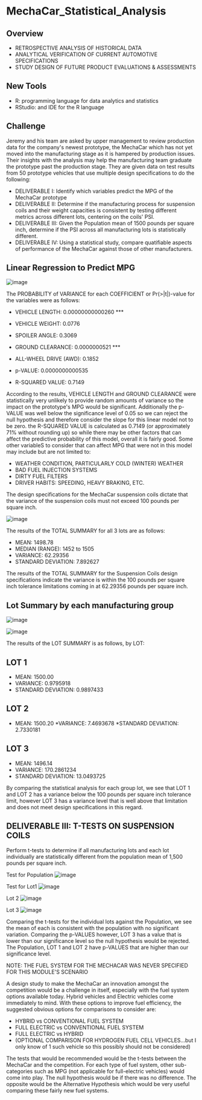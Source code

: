 # MechaCar_Statistical_Analysis

## Overview

* RETROSPECTIVE ANALYSIS OF HISTORICAL DATA
* ANALYTICAL VERIFICATION OF CURRENT AUTOMOTIVE SPECIFICATIONS
* STUDY DESIGN OF FUTURE PRODUCT EVALUATIONS & ASSESSMENTS

## New Tools

* R: programming language for data analytics and statistics
* RStudio: and IDE for the R language

## Challenge 

Jeremy and his team are asked by upper management to review production data for the company's newest prototype, the MechaCar which has not yet moved into the manufacturing stage as it is hampered by production issues. Their insights with the analysis may help the manufacturing team graduate the prototype past the production stage. They are given data on test results from 50 prototype vehicles that use multiple design specifications to do the following:

* DELIVERABLE I: Identify which variables predict the MPG of the MechaCar prototype
* DELIVERABLE II: Determine if the manufacturing process for suspension coils and their weight capacities is consistent by   testing different metrics across different lots, centering on the coils' PSI.
* DELIVERABLE III: Given the Population mean of 1500 pounds per square inch, determine if the PSI across all manufacturing lots is statistically different.
* DELIVERABLE IV: Using a statistical study, compare quatifiable aspects of performance of the MechaCar against those of other manufacturers.

## Linear Regression to Predict MPG

![image](https://user-images.githubusercontent.com/101307058/182966633-2d93d0eb-dd76-4888-84b5-38a26209688b.png)

The PROBABILITY of VARIANCE for each COEFFICIENT or Pr(>|t|)-value for the variables were as follows:

* VEHICLE LENGTH: 0.00000000000260 ***

* VEHICLE WEIGHT: 0.0776

* SPOILER ANGLE: 0.3069

* GROUND CLEARANCE: 0.0000000521 ***

* ALL-WHEEL DRIVE (AWD): 0.1852

* p-VALUE: 0.0000000000535

* R-SQUARED VALUE: 0.7149

According to the results, VEHICLE LENGTH and GROUND CLEARANCE were statistically very unlikely to provide random amounts of variance so the impact on the prototype's MPG would be significant. Additionally the p-VALUE was well below the significance level of 0.05 so we can reject the null hypothesis and therefore consider the slope for this linear model not to be zero. the R-SQUARED VALUE is calculated as 0.7149 (or approximately 71% without rounding up) so while there may be other factors that can affect the predictive probability of this model, overall it is fairly good. Some other variableS to consider that can affect MPG that were not in this model may include but are not limited to:

* WEATHER CONDITION, PARTICULARLY COLD (WINTER) WEATHER
* BAD FUEL INJECTION SYSTEMS
* DIRTY FUEL FILTERS
* DRIVER HABITS: SPEEDING, HEAVY BRAKING, ETC.

The design specifications for the MechaCar suspension coils dictate that the variance of the suspension coils must not exceed 100 pounds per square inch.

![image](https://user-images.githubusercontent.com/101307058/182967426-69c04036-7ebc-4689-a7a9-ba3526d70ed7.png)

The results of the TOTAL SUMMARY for all 3 lots are as follows:

* MEAN: 1498.78
* MEDIAN (RANGE): 1452 to 1505
* VARIANCE: 62.29356
* STANDARD DEVIATION: 7.892627

The results of the TOTAL SUMMARY for the Suspension Coils design specifications indicate the variance is within the 100 pounds per square inch tolerance limitations coming in at 62.29356 pounds per square inch.

## Lot Summary by each manufacturing group

![image](https://user-images.githubusercontent.com/101307058/182967838-391baf15-b28f-48a5-a84a-131e3f2b9d4c.png)

![image](https://user-images.githubusercontent.com/101307058/182968065-e39db80a-f743-4308-8925-fb56dd9dd1fc.png)

The results of the LOT SUMMARY is as follows, by LOT:

## LOT 1

* MEAN: 1500.00
* VARIANCE: 0.9795918
* STANDARD DEVIATION: 0.9897433

## LOT 2

* MEAN: 1500.20
*VARIANCE: 7.4693678
*STANDARD DEVIATION: 2.7330181

## LOT 3

* MEAN: 1496.14
* VARIANCE: 170.2861234
* STANDARD DEVIATION: 13.0493725

By comparing the statistical analysis for each group lot, we see that LOT 1 and LOT 2 has a variance below the 100 pounds per square inch tolerance limit, however LOT 3 has a variance level that is well above that limitation and does not meet design specifications in this regard.

## DELIVERABLE III: T-TESTS ON SUSPENSION COILS

Perform t-tests to determine if all manufacturing lots and each lot individually are statistically different from the population mean of 1,500 pounds per square inch.

Test for Population
![image](https://user-images.githubusercontent.com/101307058/182968764-976dc2b6-d780-4e83-af70-d49e46bd7260.png)

Test for Lot1
![image](https://user-images.githubusercontent.com/101307058/182969041-e8050d68-ae28-48c8-9186-70f244e4c53d.png)

Lot 2
![image](https://user-images.githubusercontent.com/101307058/182969112-61b180ee-5159-4d29-8b2e-d9f999b30728.png)

Lot 3
![image](https://user-images.githubusercontent.com/101307058/182969173-2c5de44e-7243-498d-a1b8-3d87d10a92d9.png)

Comparing the t-tests for the individual lots against the Population, we see the mean of each is consistent with the population with no significant variation.
Comparing the p-VALUES however, LOT 3 has a value that is lower than our significance level so the null hypothesis would be rejected. The Population, LOT 1 and LOT 2 have p-VALUES that are higher than our significance level.

NOTE: THE FUEL SYSTEM FOR THE MECHACAR WAS NEVER SPECIFIED FOR THIS MODULE'S SCENARIO

A design study to make the MechaCar an innovation amongst the competition would be a challenge in itself, especially with the fuel system options available today. Hybrid vehicles and Electric vehicles come immediately to mind. With these options to improve fuel efficiency, the suggested obvious options for comparisons to consider are:

* HYBRID vs CONVENTIONAL FUEL SYSTEM
* FULL ELECTRIC vs CONVENTIONAL FUEL SYSTEM
* FULL ELECTRIC vs HYBRID
* (OPTIONAL COMPARISON FOR HYDROGEN FUEL CELL VEHICLES...but I only know of 1 such vehicle so this possibly should not be considered)

The tests that would be recommended would be the t-tests between the MechaCar and the competition. For each type of fuel system, other sub-categories such as MPG (not applicable for full-electric vehicles) would come into play. The null hypothesis would be if there was no difference. The opposite would be the Alternative Hypothesis which would be very useful comparing these fairly new fuel systems.

